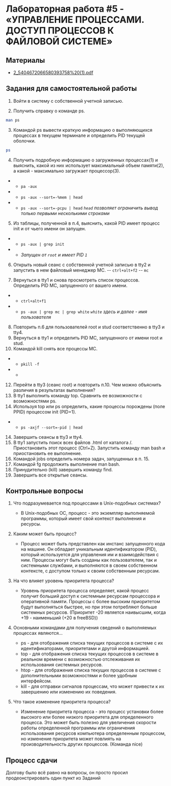 # Лабораторная работа #5 - «УПРАВЛЕНИЕ ПРОЦЕССАМИ. ДОСТУП ПРОЦЕССОВ К ФАЙЛОВОЙ СИСТЕМЕ»

## Материалы
- [2_5404672066580393758%20(1).pdf](https://github.com/xarll/vpr/blob/main/items/os1/lab5/2_5404672066580393758%20(1).pdf)

## Задания для самостоятельной работы
1. Войти в систему c собственной учетной записью.

2. Получить справку o команде ps.
```sh
man ps
```

3. Командой ps вывести краткую информацию o выполняющихся процессах в
текущем терминале и определить PID текущей оболочки.
```sh
ps
```

4. Получить подробную информацию o загруженных процессах(1) и выяснить, какой из
них использует максимальный объем памяти(2), a какой - максимально загружает
процессор(3).
- - `pa -aux`
- - `ps -aux --sort=-%mem | head`
- - `ps -aux --sort=-pcpu | head`
*`head` позволяет ограничить вывод только первыми несколькими строками*

5. Из таблицы, полученной в п.4, выяснить, какой PID имеет процесс init и от чьего
имени он запущен.
- - `ps -aux | grep init`
- - *Запущен от `root` и имеет PID `1`*

6. Открыть новый сеанс c собственной учетной записью в tty2 и запустить в нем
файловый менеджер MC.
-- `ctrl+alt+f2`
-- `mc`

7. Вернуться в tty1 и снова просмотреть список процессов.
Определить PID MC, запущенного от вашего имени.
- - `ctrl+alt+f1`
- - `ps -aux | grep mc | grep white`
*`white` здесь и далее - имя пользователя*

8. Повторить п.6 для пользователей root и stud соответственно в tty3 и tty4.
9. Вернуться в tty1 и определить PID MC, запущенного от имени root и stud. 
10. Командой kill снять все процессы MC.
- - `pkill -f`
- - 
12. Перейти в tty3 (сеанс root) и повторить п.10. Чем можно объяснить различия в
результатах выполнения?
12. В tty1 выполнить команду top. Сравнить ее возможности c возможностями ps.
13. Используя top или ps определить, какие процессы порождены (поле PPID)
процессом init (PID=1).
- - `ps -axjf --sort=-pid | head`
14. Завершить сеансы в tty3 и tty4.
15. В tty1 запустить поиск всех файлов .html от каталога /.
Приостановить этот процесс (Ctrl+Z). Запустить команду man bash и приостановить
ее выполнение.
16. Командой jobs определить номера задач, запущенных в п. 15.
17. Командой fg продолжить выполнение man bash.
18. Принудительно (kill) завершить команду find.
19. Завершить все открытые сеансы.


## Контрольные вопросы
1. Что подразумевается под процессами в Unix-подобных системах?
    - В Unix-подобных ОС, процесс - это экземпляр выполняемой программы, который имеет свой контекст выполнения и ресурсы.
2. Каким может быть процесс?
    - Процесс может быть представлен как инстанс запущенного кода на машине. Он обладает уникальным идентификатором (PID), который используется для управления им и взаимодействия с ним. Процессы могут быть созданы как пользователем, так и системными службами, и выполняются в своем собственном контексте, с доступом только к своим собственным ресурсам.   
3. На что влияет уровень приоритета процесса?
    - Уровень приоритета процесса определяет, какой процесс получит больший доступ к системным ресурсам процессора и оперативной памяти. Процессы с более высоким приоритетом будут выполняться быстрее, но при этом потребляют больше системных ресурсов. (Приоритет -20 является наивысшим, когда +19 - наименьший (+20 в freeBSD))
4. Основными командами для получения сведений o выполняемых процессах являются…
    - ps - для отображения списка текущих процессов в системе с их идентификаторами, приоритетами и другой информацией.
    - top - для отображения списка текущих процессов в системе в реальном времени с возможностью отслеживания их использования системных ресурсов.
    - htop - для отображения списка текущих процессов в системе с дополнительными возможностями и более удобным интерфейсом.
    - kill - для отправки сигналов процессам, что может привести к их завершению или изменению их поведения.

5. Что такое изменение приоритета процесса?
    - Изменение приоритета процесса - это процесс установки более высокого или более низкого приоритета для определенного процесса. Это может быть полезно для увеличения скорости работы определенной программы или ограничения использования ресурсов компьютера определенным процессом, но изменение приоритета может повлиять на производительность других процессов. (Команда nice)
    
    
## Процесс сдачи
Долгову было всё равно на вопросы, он просто просил продеонстрировать один пункт из Заданий
